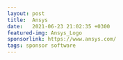 ```yaml
---
layout: post
title:  Ansys
date:   2021-06-23 21:02:35 +0300
featured-img: Ansys_Logo
sponsorlink: https://www.ansys.com/
tags: sponsor software
---
```

